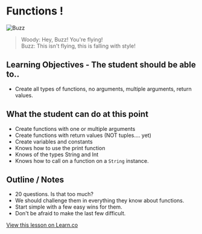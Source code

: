 # Functions !

![Buzz](http://i.giphy.com/yns3VgsP30GDm.gif)  
> Woody: Hey, Buzz! You're flying!  
> Buzz: This isn't flying, this is falling with style!


## Learning Objectives - The student should be able to..

* Create all types of functions, no arguments, multiple arguments, return values.



## What the student can do at this point 

* Create functions with one or multiple arguments
* Create functions with return values (NOT tuples.... yet)
* Create variables and constants
* Knows how to use the print function
* Knows of the types String and Int
* Knows how to call on a function on a `String` instance.


## Outline / Notes

* 20 questions. Is that too much? 
* We should challenge them in everything they know about functions.
* Start simple with a few easy wins for them.
* Don't be afraid to make the last few difficult.


<a href='https://learn.co/lessons/MainFunctionLab' data-visibility='hidden'>View this lesson on Learn.co</a>
